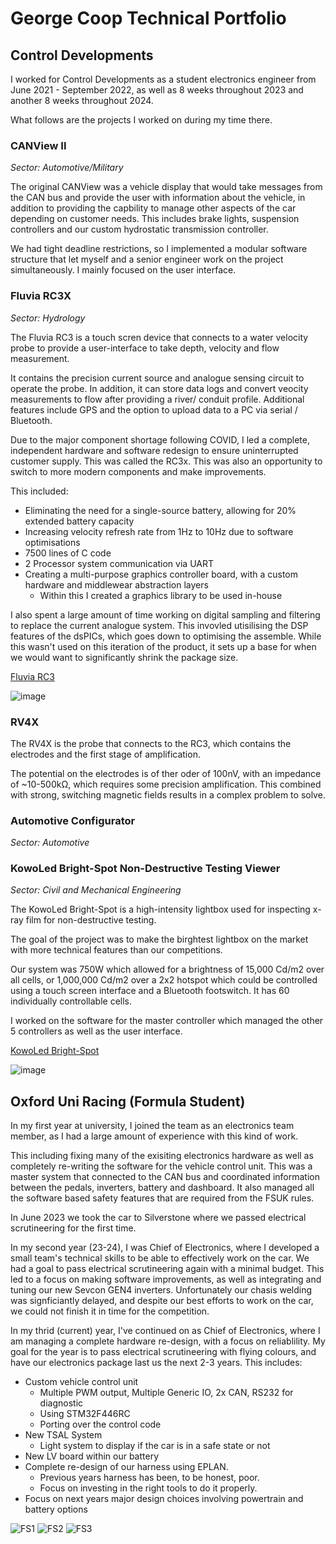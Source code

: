 # George Coop Technical Portfolio

## Control Developments
I worked for Control Developments as a student electronics engineer from June 2021 - September 2022, as well as 8 weeks throughout 2023 and another 8 weeks throughout 2024.

What follows are the projects I worked on during my time there.


### CANView II
*Sector: Automotive/Military*

The original CANView was a vehicle display that would take messages from the CAN bus and provide the user with information about the vehicle, in addition to providing the capbility to manage other aspects of the car depending on customer needs. This includes brake lights, suspension controllers and our custom hydrostatic transmission controller.

We had tight deadline restrictions, so I implemented a modular software structure that let myself and a senior engineer work on the project simultaneously.
I mainly focused on the user interface.



### Fluvia RC3X
*Sector: Hydrology*

The Fluvia RC3 is a touch scren device that connects to a water velocity probe to provide a user-interface to take depth, velocity and flow measurement.

It contains the precision current source and analogue sensing circuit to operate the probe. In addition, it can store data logs and convert veocity measurements to flow after providing a river/ conduit profile. Additional features include GPS and the option to upload data to a PC via serial / Bluetooth.

Due to the major component shortage following COVID, I led a complete, independent hardware and software redesign to ensure uninterrupted customer supply. This was called the RC3x. This was also an opportunity to switch to more modern components and make improvements.

This included:
- Eliminating the need for a single-source battery, allowing for 20% extended battery capacity
- Increasing velocity refresh rate from 1Hz to 10Hz due to software optimisations
- 7500 lines of C code
- 2 Processor system communication via UART
- Creating a multi-purpose graphics controller board, with a custom hardware and middlewear abstraction layers
  - Within this I created a graphics library to be used in-house

I also spent a large amount of time working on digital sampling and filtering to replace the current analogue system. This invovled utisilising the DSP features of the dsPICs, which goes down to optimising the assemble. 
While this wasn't used on this iteration of the product, it sets up a base for when we would want to significantly shrink the package size.

[Fluvia RC3](https://www.aqua-data.com/fluvia-rc3)

![image](https://github.com/user-attachments/assets/a42054f0-069d-4e58-807e-9972dc5985a0)

### RV4X

The RV4X is the probe that connects to the RC3, which contains the electrodes and the first stage of amplification. 

The potential on the electrodes is of ther oder of 100nV, with an impedance of ~10-500kΩ, which requires some precision amplification. 
This combined with strong, switching magnetic fields results in a complex problem to solve.

### Automotive Configurator
*Sector: Automotive*



### KowoLed Bright-Spot Non-Destructive Testing Viewer
*Sector: Civil and Mechanical Engineering*

The KowoLed Bright-Spot is a high-intensity lightbox used for inspecting x-ray film for non-destructive testing.

The goal of the project was to make the birghtest lightbox on the market with more technical features than our competitions.

Our system was 750W which allowed for a brightness of 15,000 Cd/m2 over all cells, or 1,000,000 Cd/m2 over a 2x2 hotspot which could be controlled using a touch screen interface and a Bluetooth footswitch. It has 60 individually controllable cells.

I worked on the software for the master controller which managed the other 5 controllers as well as the user interface. 

[KowoLed Bright-Spot](http://www.ie-ndt.co.uk/brightspot.html)

![image](https://github.com/user-attachments/assets/2a233b8f-054c-4d2e-82c5-915f073e739f)


## Oxford Uni Racing (Formula Student)
In my first year at university, I joined the team as an electronics team member, as I had a large amount of experience with this kind of work.

This including fixing many of the exisiting electronics hardware as well as completely re-writing the software for the vehicle control unit. 
This was a master system that connected to the CAN bus and coordinated information between the pedals, inverters, battery and dashboard. It also managed all the software based safety features that are required from the FSUK rules.

In June 2023 we took the car to Silverstone where we passed electrical scrutineering for the first time.

In my second year (23-24), I was Chief of Electronics, where I developed a small team's technical skills to be able to effectively work on the car. 
We had a goal to pass electrical scrutineering again with a minimal budget. This led to a focus on making software improvements, as well as integrating and tuning our new Sevcon GEN4 inverters. 
Unfortunately our chasis welding was signficiantly delayed, and despite our best efforts to work on the car, we could not finish it in time for the competition.

In my thrid (current) year, I've continued on as Chief of Electronics, where I am managing a complete hardware re-design, with a focus on reliablility.
My goal for the year is to pass electrical scrutineering with flying colours, and have our electronics package last us the next 2-3 years. 
This includes:
- Custom vehicle control unit
  - Multiple PWM output, Multiple Generic IO, 2x CAN, RS232 for diagnostic
  - Using STM32F446RC
  - Porting over the control code
- New TSAL System
  - Light system to display if the car is in a safe state or not
- New LV board within our battery
- Complete re-design of our harness using EPLAN.
  - Previous years harness has been, to be honest, poor.
  - Focus on investing in the right tools to do it properly.
- Focus on next years major design choices involving powertrain and battery options

![FS1](https://github.com/user-attachments/assets/3a37b0f9-7a89-464b-a3f5-c12747dc4045) ![FS2](https://github.com/user-attachments/assets/ad1223be-dbba-4b7d-860a-395628357d87) 
![FS3](https://github.com/user-attachments/assets/5a729187-9930-40f5-b807-faed4a753ba3)

